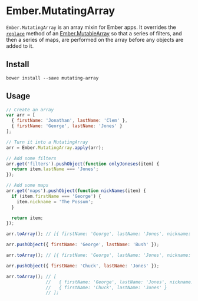 # Ember.MutatingArray

`Ember.MutatingArray` is an array mixin for Ember apps. It overrides the
[`replace`][replace] method of an [Ember.MutableArray][mutable-array] so that
a series of filters, and then a series of maps, are performed on the array
before any objects are added to it.

## Install

`bower install --save mutating-array`

## Usage

```javascript
// Create an array
var arr = [
  { firstName: 'Jonathan', lastName: 'Clem' },
  { firstName: 'George', lastName: 'Jones' }
];

// Turn it into a MutatingArray
arr = Ember.MutatingArray.apply(arr);

// Add some filters
arr.get('filters').pushObject(function onlyJoneses(item) {
  return item.lastName === 'Jones';
});

// Add some maps
arr.get('maps').pushObject(function nickNames(item) {
  if (item.firstName === 'George') {
    item.nickname = 'The Possum';
  }

  return item;
});

arr.toArray(); // [{ firstName: 'George', lastName: 'Jones', nickname: 'The Possum' }];

arr.pushObject({ firstName: 'George', lastName: 'Bush' });

arr.toArray(); // [{ firstName: 'George', lastName: 'Jones', nickname: 'The Possum' }];

arr.pushObject({ firstName: 'Chuck', lastName: 'Jones' });

arr.toArray(); // [
               //   { firstName: 'George', lastName: 'Jones', nickname: 'The Possum' },
               //   { firstName: 'Chuck', lastName: 'Jones' }
               // ];
```

[replace]: http://emberjs.com/api/classes/Ember.MutableArray.html#method_replace
[mutable-array]: http://emberjs.com/api/classes/Ember.MutableArray.html
